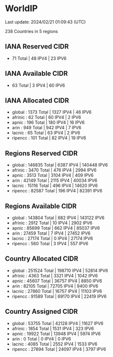 # WorldIP

Last update: 2024/02/21 01:09:43 (UTC)

238 Countries in 5 regions

## IANA Reserved CIDR

- 71 Total | 48 IPV4 | 23 IPV6

## IANA Available CIDR

- 63 Total | 3 IPV4 | 60 IPV6

## IANA Allocated CIDR

- global : 1373 Total | 1327 IPV4 | 46 IPV6
- afrinic : 62 Total | 60 IPV4 | 2 IPV6
- apnic : 196 Total | 180 IPV4 | 16 IPV6
- arin : 949 Total | 942 IPV4 | 7 IPV6
- lacnic : 65 Total | 63 IPV4 | 2 IPV6
- ripencc : 101 Total | 82 IPV4 | 19 IPV6

## Regions Reserved CIDR

- global : 146835 Total | 6387 IPV4 | 140448 IPV6
- afrinic : 3470 Total | 476 IPV4 | 2994 IPV6
- apnic : 3513 Total | 3104 IPV4 | 409 IPV6
- arin : 42149 Total | 2115 IPV4 | 40034 IPV6
- lacnic : 15116 Total | 496 IPV4 | 14620 IPV6
- ripencc : 82587 Total | 196 IPV4 | 82391 IPV6

## Regions Available CIDR

- global : 143804 Total | 682 IPV4 | 143122 IPV6
- afrinic : 2912 Total | 10 IPV4 | 2902 IPV6
- apnic : 85699 Total | 662 IPV4 | 85037 IPV6
- arin : 27459 Total | 7 IPV4 | 27452 IPV6
- lacnic : 27174 Total | 0 IPV4 | 27174 IPV6
- ripencc : 560 Total | 3 IPV4 | 557 IPV6

## Country Allocated CIDR

- global : 251524 Total | 198710 IPV4 | 52814 IPV6
- afrinic : 4363 Total | 3321 IPV4 | 1042 IPV6
- apnic : 45607 Total | 36757 IPV4 | 8850 IPV6
- arin : 82105 Total | 72705 IPV4 | 9400 IPV6
- lacnic : 27860 Total | 16757 IPV4 | 11103 IPV6
- ripencc : 91589 Total | 69170 IPV4 | 22419 IPV6

## Country Assigned CIDR

- global : 53755 Total | 42128 IPV4 | 11627 IPV6
- afrinic : 1854 Total | 1531 IPV4 | 323 IPV6
- apnic : 19922 Total | 13948 IPV4 | 5974 IPV6
- arin : 0 Total | 0 IPV4 | 0 IPV6
- lacnic : 4085 Total | 2552 IPV4 | 1533 IPV6
- ripencc : 27894 Total | 24097 IPV4 | 3797 IPV6
